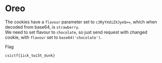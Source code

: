 # Oreo

The cookies have a `flavour` parameter set to `c3RyYXdiZXJyeQ==`, which when decoded from base64, is `strawberry`.  
We need to set flavour to `chocolate`, so just send request with changed cookie, with `flavour` set to `base64('chocolate')`.

Flag

```txt
csictf{1ick_twi5t_dunk}
```
